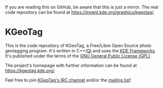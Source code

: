 If you are reading this on GitHub, be aware that this is just a mirror. The real code repository can be found at https://invent.kde.org/graphics/kgeotag/.

# KGeoTag

This is the code repository of KGeoTag, a Free/Libre Open Source photo geotagging program. It's written in C++/[Qt](https://www.qt.io/) and uses the [KDE Frameworks](https://api.kde.org/frameworks/). It's published under the terms of the [GNU General Public License (GPL)](https://www.gnu.org/licenses/#GPL).

The project's homepage with further information can be found at https://kgeotag.kde.org/.

Feel free to join [KGeoTag's IRC channel](irc://irc.libera.chat/kgeotag) and/or the [mailing list](https://mail.kde.org/cgi-bin/mailman/listinfo/kgeotag/)!
